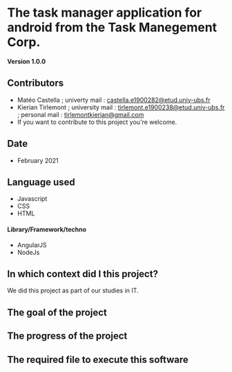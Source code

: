 The task manager application for android from the Task Manegement Corp.
==

**Version 1.0.0**


## Contributors

- Matéo Castella ; univerty mail : <castella.e1900282@etud.univ-ubs.fr>
- Kierian Tirlemont ; university mail : <tirlemont.e1900238@etud.univ-ubs.fr> ; personal mail : <tirlemontkierian@gmail.com>
- If you want to contribute to this project you're welcome.

## Date

 - February 2021

## Language used

 - Javascript
 - CSS 
 - HTML

#### Library/Framework/techno

- AngularJS
- NodeJs

## In which context did I this project?

We did this project as part of our studies in IT. 

## The goal of the project

## The progress of the project

## The required file to execute this software

